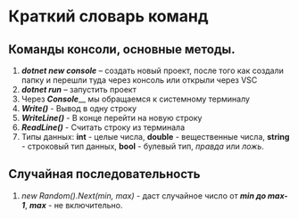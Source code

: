 # Краткий словарь команд

## Команды консоли, основные методы.

1. *__dotnet new console__* – создать новый проект, после того как создали папку и перешли туда через консоль или открыли через VSC
2. *__dotnet run__* – запустить проект
3. Через *__Console__*__ мы обращаемся к системному
терминалу
4. *__Write()__* -  Вывод в одну строку
5. *__WriteLine()__* - В конце перейти на новую строку
6. *__ReadLine()__* - Считать строку из терминала
7. Типы данных: __int__ - целые числа, __double__ - вещественные числа, __string__ - строковый тип данных,
__bool__ - булевый тип, *правда* или *ложь*. 

## Случайная последовательность
1. *new Random().Next(min, max)* - даст случайное число от *__min до max-1__*, *__max__* - не включительно.